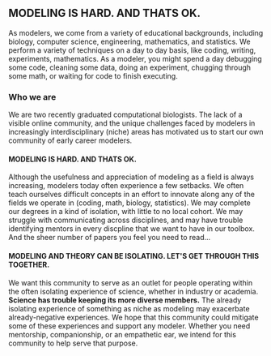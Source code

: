 ## MODELING IS HARD. AND THATS OK.

As modelers, we come from a variety of educational backgrounds, including biology, computer science, engineering, mathematics, and statistics. We perform a variety of techniques on a day to day basis, like coding, writing, experiments, mathematics. As a modeler, you might spend a day debugging some code, cleaning some data, doing an experiment, chugging through some math, or waiting for code to finish executing. 

### Who we are
We are two recently graduated computational biologists. The lack of a visible online community, and the unique challenges faced by modelers in increasingly interdisciplinary (niche) areas has motivated us to start our own community of early career modelers.


#### MODELING IS HARD. AND THATS OK.
Although the usefulness and appreciation of modeling as a field is always increasing, modelers today often experience a few setbacks. We often teach ourselves difficult concepts in an effort to innovate along any of the fields we operate in (coding, math, biology, statistics). We may complete our degrees in a kind of isolation, with little to no local cohort. We may struggle with communicating across disciplines, and may have trouble identifying mentors in every discpline that we want to have in our toolbox. And the sheer number of papers you feel you need to read...

#### MODELING AND THEORY CAN BE ISOLATING. LET'S GET THROUGH THIS TOGETHER. 
We want this community to serve as an outlet for people operating within the often isolating experience of science, whether in industry or academia. **Science has trouble keeping its more diverse members.** The already isolating experience of something as niche as modeling may exacerbate already-negative experiences. We hope that this community could mitigate some of these experiences and support any modeler. Whether you need mentorship, companionship, or an empathetic ear, we intend for this community to help serve that purpose.

